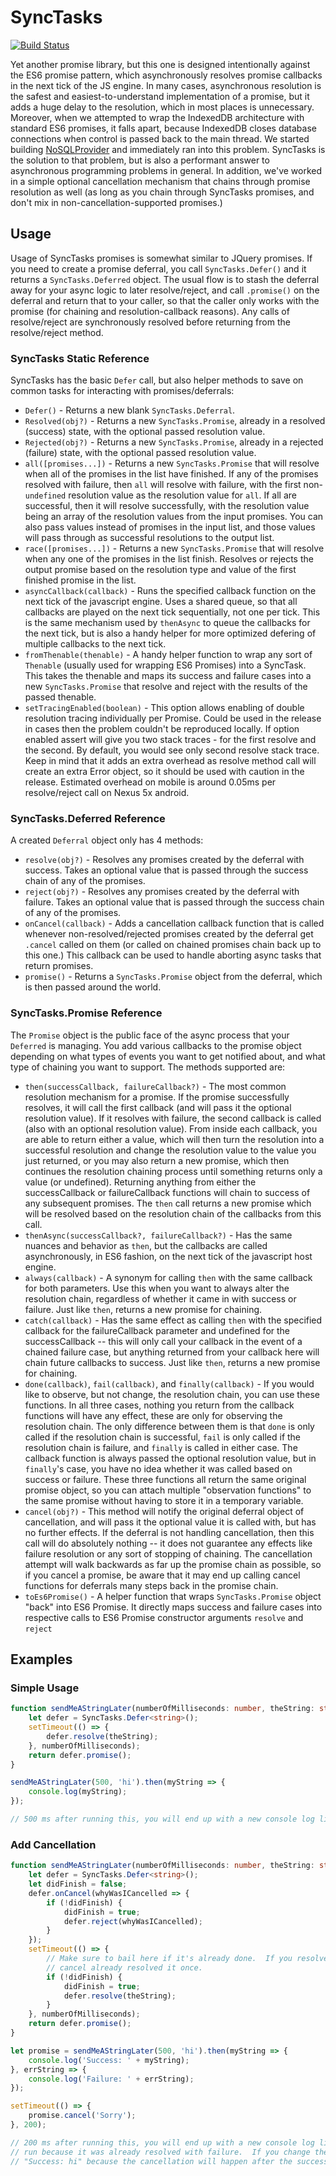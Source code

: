 # SyncTasks

[![Build Status](https://dev.azure.com/ms/SyncTasks/_apis/build/status/Microsoft.SyncTasks)](https://dev.azure.com/ms/SyncTasks/_build/latest?definitionId=13)

Yet another promise library, but this one is designed intentionally against the ES6 promise pattern, which asynchronously resolves
promise callbacks in the next tick of the JS engine.  In many cases, asynchronous resolution is the safest and
easiest-to-understand implementation of a promise, but it adds a huge delay to the resolution, which in most places is unnecessary.
Moreover, when we attempted to wrap the IndexedDB architecture with standard ES6 promises, it falls apart, because IndexedDB
closes database connections when control is passed back to the main thread.  We started building
[NoSQLProvider](https://www.github.com/Microsoft/NoSQLProvider/) and immediately ran into this problem.  SyncTasks is the solution
to that problem, but is also a performant answer to asynchronous programming problems in general.  In addition, we've worked in
a simple optional cancellation mechanism that chains through promise resolution as well (as long as you chain through SyncTasks
promises, and don't mix in non-cancellation-supported promises.)

## Usage

Usage of SyncTasks promises is somewhat similar to JQuery promises.  If you need to create a promise deferral, you call
`SyncTasks.Defer()` and it returns a `SyncTasks.Deferred` object.  The usual flow is to stash the deferral away for your async
logic to later resolve/reject, and call `.promise()` on the deferral and return that to your caller, so that the caller only
works with the promise (for chaining and resolution-callback reasons).  Any calls of resolve/reject are synchronously resolved
before returning from the resolve/reject method.

### SyncTasks Static Reference

SyncTasks has the basic `Defer` call, but also helper methods to save on common tasks for interacting with promises/deferrals:

- `Defer()` - Returns a new blank `SyncTasks.Deferral`.
- `Resolved(obj?)` - Returns a new `SyncTasks.Promise`, already in a resolved (success) state, with the optional passed
    resolution value.
- `Rejected(obj?)` - Returns a new `SyncTasks.Promise`, already in a rejected (failure) state, with the optional passed
    resolution value.
- `all([promises...])` - Returns a new `SyncTasks.Promise` that will resolve when all of the promises in the list have finished.
    If any of the promises resolved with failure, then `all` will resolve with failure, with the first non-`undefined` resolution
    value as the resolution value for `all`.  If all are successful, then it will resolve successfully, with the resolution value
    being an array of the resolution values from the input promises.  You can also pass values instead of promises in the input
    list, and those values will pass through as successful resolutions to the output list.
- `race([promises...])` - Returns a new `SyncTasks.Promise` that will resolve when any one of the promises in the list finish.
    Resolves or rejects the output promise based on the resolution type and value of the first finished promise in the list.
- `asyncCallback(callback)` - Runs the specified callback function on the next tick of the javascript engine.  Uses a shared
    queue, so that all callbacks are played on the next tick sequentially, not one per tick.  This is the same mechanism used
    by `thenAsync` to queue the callbacks for the next tick, but is also a handy helper for more optimized defering of multiple
    callbacks to the next tick.
- `fromThenable(thenable)` - A handy helper function to wrap any sort of `Thenable` (usually used for wrapping ES6 Promises) into
    a SyncTask.  This takes the thenable and maps its success and failure cases into a new `SyncTasks.Promise` that resolve and
    reject with the results of the passed thenable.
- `setTracingEnabled(boolean)` - This option allows enabling of double resolution tracing individually per Promise.
    Could be used in the release in cases then the problem couldn't be reproduced locally.
    If option enabled assert will give you two stack traces - for the first resolve and the second. By default, you would see only second resolve stack trace.
    Keep in mind that it adds an extra overhead as resolve method call will create an extra Error object, so it should be used with caution in the release.
    Estimated overhead on mobile is around 0.05ms per resolve/reject call on Nexus 5x android.

### SyncTasks.Deferred Reference

A created `Deferral` object only has 4 methods:

- `resolve(obj?)` - Resolves any promises created by the deferral with success.  Takes an optional value that is passed through the
    success chain of any of the promises.
- `reject(obj?)` - Resolves any promises created by the deferral with failure.  Takes an optional value that is passed through the
    success chain of any of the promises.
- `onCancel(callback)` - Adds a cancellation callback function that is called whenever non-resolved/rejected promises created by the deferral get `.cancel`
    called on them (or called on chained promises chain back up to this one.) This callback can be used to handle aborting async tasks that return promises.
- `promise()` - Returns a `SyncTasks.Promise` object from the deferral, which is then passed around the world.

### SyncTasks.Promise Reference

The `Promise` object is the public face of the async process that your `Deferred` is managing.  You add various callbacks to
the promise object depending on what types of events you want to get notified about, and what type of chaining you want to
support.  The methods supported are:

- `then(successCallback, failureCallback?)` - The most common resolution mechanism for a promise.  If the promise successfully
    resolves, it will call the first callback (and will pass it the optional resolution value).  If it resolves with failure,
    the second callback is called (also with an optional resolution value).  From inside each callback, you are able to return
    either a value, which will then turn the resolution into a successful resolution and change the resolution value to the
    value you just returned, or you may also return a new promise, which then continues the resolution chaining process until
    something returns only a value (or undefined).  Returning anything from either the successCallback or failureCallback
    functions will chain to success of any subsequent promises.  The `then` call returns a new promise which will be resolved
    based on the resolution chain of the callbacks from this call.
- `thenAsync(successCallback?, failureCallback?)` - Has the same nuances and behavior as `then`, but the callbacks are called
    asynchronously, in ES6 fashion, on the next tick of the javascript host engine.
- `always(callback)` - A synonym for calling `then` with the same callback for both parameters.  Use this when you want to
    always alter the resolution chain, regardless of whether it came in with success or failure.  Just like `then`, returns
    a new promise for chaining.
- `catch(callback)` - Has the same effect as calling `then` with the specified callback for the failureCallback parameter and
    undefined for the successCallback -- this will only call your callback in the event of a chained failure case, but anything
    returned from your callback here will chain future callbacks to success.  Just like `then`, returns a new promise for
    chaining.
- `done(callback)`, `fail(callback)`, and `finally(callback)` - If you would like to observe, but not change, the resolution
    chain, you can use these functions.  In all three cases, nothing you return from the callback functions will have any
    effect, these are only for observing the resolution chain.  The only difference between them is that `done` is only called
    if the resolution chain is successful, `fail` is only called if the resolution chain is failure, and `finally` is called
    in either case.  The callback function is always passed the optional resolution value, but in `finally`'s case, you have
    no idea whether it was called based on success or failure.  These three functions all return the same original promise
    object, so you can attach multiple "observation functions" to the same promise without having to store it in a temporary
    variable.
- `cancel(obj?)` - This method will notify the original deferral object of cancellation, and will pass it the optional value
    it is called with, but has no further effects.  If the deferral is not handling cancellation, then this call will do
    absolutely nothing -- it does not guarantee any effects like failure resolution or any sort of stopping of chaining.
    The cancellation attempt will walk backwards as far up the promise chain as possible, so if you cancel a promise, be
    aware that it may end up calling cancel functions for deferrals many steps back in the promise chain.
- `toEs6Promise()` - A helper function that wraps `SyncTasks.Promise` object "back" into ES6 Promise. It directly maps success 
    and failure cases into respective calls to ES6 Promise constructor arguments `resolve` and `reject`

## Examples

### Simple Usage

```typescript
function sendMeAStringLater(numberOfMilliseconds: number, theString: string): SyncTasks.Promise<string> {
    let defer = SyncTasks.Defer<string>();
    setTimeout(() => {
        defer.resolve(theString);
    }, numberOfMilliseconds);
    return defer.promise();
}

sendMeAStringLater(500, 'hi').then(myString => {
    console.log(myString);
});

// 500 ms after running this, you will end up with a new console log line, "hi".
```

### Add Cancellation

```typescript
function sendMeAStringLater(numberOfMilliseconds: number, theString: string): SyncTasks.Promise<string> {
    let defer = SyncTasks.Defer<string>();
    let didFinish = false;
    defer.onCancel(whyWasICancelled => {
        if (!didFinish) {
            didFinish = true;
            defer.reject(whyWasICancelled);
        }
    });
    setTimeout(() => {
        // Make sure to bail here if it's already done.  If you resolve a second time, it will throw an exception, since the
        // cancel already resolved it once.
        if (!didFinish) {
            didFinish = true;
            defer.resolve(theString);
        }
    }, numberOfMilliseconds);
    return defer.promise();
}

let promise = sendMeAStringLater(500, 'hi').then(myString => {
    console.log('Success: ' + myString);
}, errString => {
    console.log('Failure: ' + errString);
});

setTimeout(() => {
    promise.cancel('Sorry');
}, 200);

// 200 ms after running this, you will end up with a new console log line, "Failure: Sorry".  The success case will not be
// run because it was already resolved with failure.  If you change the 200ms timer to 600ms, then your console will change to
// "Success: hi" because the cancellation will happen after the success already did, so the `didFinish` check will swallow it.
```
